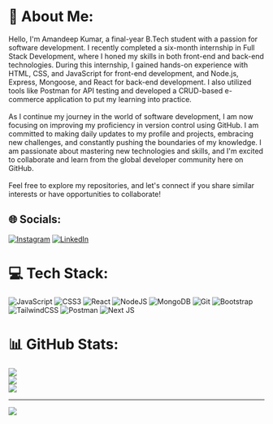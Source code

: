 # 💫 About Me:
Hello, I'm Amandeep Kumar, a final-year B.Tech student with a passion for software development. I recently completed a six-month internship in Full Stack Development, where I honed my skills in both front-end and back-end technologies. During this internship, I gained hands-on experience with HTML, CSS, and JavaScript for front-end development, and Node.js, Express, Mongoose, and React for back-end development. I also utilized tools like Postman for API testing and developed a CRUD-based e-commerce application to put my learning into practice.<br><br>As I continue my journey in the world of software development, I am now focusing on improving my proficiency in version control using GitHub. I am committed to making daily updates to my profile and projects, embracing new challenges, and constantly pushing the boundaries of my knowledge. I am passionate about mastering new technologies and skills, and I'm excited to collaborate and learn from the global developer community here on GitHub.<br><br>Feel free to explore my repositories, and let's connect if you share similar interests or have opportunities to collaborate!


## 🌐 Socials:
[![Instagram](https://img.shields.io/badge/Instagram-%23E4405F.svg?logo=Instagram&logoColor=white)](https://instagram.com/https://www.instagram.com/nh_aman_?igsh=ZHBueG1mdDhhNTA1) [![LinkedIn](https://img.shields.io/badge/LinkedIn-%230077B5.svg?logo=linkedin&logoColor=white)](https://linkedin.com/in/https://www.linkedin.com/in/amandeep-kumar-475104276) 

# 💻 Tech Stack:
![JavaScript](https://img.shields.io/badge/javascript-%23323330.svg?style=flat-square&logo=javascript&logoColor=%23F7DF1E) ![CSS3](https://img.shields.io/badge/css3-%231572B6.svg?style=flat-square&logo=css3&logoColor=white) ![React](https://img.shields.io/badge/react-%2320232a.svg?style=flat-square&logo=react&logoColor=%2361DAFB) ![NodeJS](https://img.shields.io/badge/node.js-6DA55F?style=flat-square&logo=node.js&logoColor=white) ![MongoDB](https://img.shields.io/badge/MongoDB-%234ea94b.svg?style=flat-square&logo=mongodb&logoColor=white) ![Git](https://img.shields.io/badge/git-%23F05033.svg?style=flat-square&logo=git&logoColor=white) ![Bootstrap](https://img.shields.io/badge/bootstrap-%238511FA.svg?style=flat-square&logo=bootstrap&logoColor=white) ![TailwindCSS](https://img.shields.io/badge/tailwindcss-%2338B2AC.svg?style=flat-square&logo=tailwind-css&logoColor=white) ![Postman](https://img.shields.io/badge/Postman-FF6C37?style=flat-square&logo=postman&logoColor=white) ![Next JS](https://img.shields.io/badge/Next-black?style=flat-square&logo=next.js&logoColor=white)
# 📊 GitHub Stats:
![](https://github-readme-stats.vercel.app/api?username=NHAMANBHAI&theme=transparent&hide_border=false&include_all_commits=true&count_private=true)<br/>
![](https://github-readme-streak-stats.herokuapp.com/?user=NHAMANBHAI&theme=transparent&hide_border=false)<br/>
![](https://github-readme-stats.vercel.app/api/top-langs/?username=NHAMANBHAI&theme=transparent&hide_border=false&include_all_commits=true&count_private=true&layout=compact)

---
[![](https://visitcount.itsvg.in/api?id=NHAMANBHAI&icon=0&color=0)](https://visitcount.itsvg.in)

<!-- Proudly created with GPRM ( https://gprm.itsvg.in ) -->
